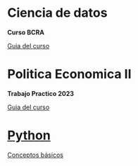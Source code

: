 # Ciencia de datos  

**Curso BCRA**   

[Guia del curso](https://msangia.github.io/CienciaDatos/index.html "Guia completa.")

# Politica Economica II

**Trabajo Practico 2023** 

[Guia del curso](https://msangia.github.io/NotasTP/index.html "Guia completa.")    

# [Python](https://www.anaconda.com/)

[Conceptos básicos](https://msangia.github.io/Python/python.html "Pagina en desarrollo.")   

